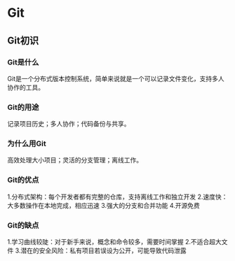 # Git
## Git初识
### Git是什么
Git是一个分布式版本控制系统，简单来说就是一个可以记录文件变化，支持多人协作的工具。
### Git的用途
记录项目历史；多人协作；代码备份与共享。
### 为什么用Git
高效处理大小项目；灵活的分支管理；离线工作。
### Git的优点
1.分布式架构：每个开发者都有完整的仓库，支持离线工作和独立开发
2.速度快：大多数操作在本地完成，相应迅速
3.强大的分支和合并功能
4.开源免费
### Git的缺点
1.学习曲线较陡：对于新手来说，概念和命令较多，需要时间掌握
2.不适合超大文件
3.潜在的安全风险：私有项目若误设为公开，可能导致代码泄露